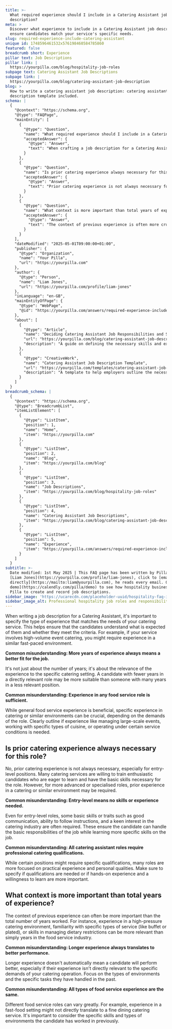 ```yaml
---
title: >-
  What required experience should I include in a Catering Assistant job
  description?
meta: >
  Discover what experience to include in a Catering Assistant job description to
  ensure candidates match your service's specific needs.
slug: required-experience-include-catering-assistant
unique id: 1748596461532x576198460584785860
featured: false
breadcrumb short: Experience
pillar text: Job Descriptions
pillar link: |
  https://yourpilla.com/blog/hospitality-job-roles
subpage text: Catering Assistant Job Descriptions
subpage link: |
  https://yourpilla.com/blog/catering-assistant-job-description
blog: >
  How to write a catering assistant job description: catering assistant job
  description template included.
schema: |
  {
    "@context": "https://schema.org",
    "@type": "FAQPage",
    "mainEntity": [
      {
        "@type": "Question",
        "name": "What required experience should I include in a Catering Assistant job description?",
        "acceptedAnswer": {
          "@type": "Answer",
          "text": "When crafting a job description for a Catering Assistant, specify experience based on the needs of your catering service. For example, if your service involves high-volume event catering, experience in a similar fast-paced environment is essential. Specify requirements such as managing large-scale events, working with specific types of cuisine, or operating under particular service conditions. Clearly outlining these experiences helps candidates assess their suitability for the role."
        }
      },
      {
        "@type": "Question",
        "name": "Is prior catering experience always necessary for this role?",
        "acceptedAnswer": {
          "@type": "Answer",
          "text": "Prior catering experience is not always necessary for Catering Assistant roles, particularly entry-level positions. Many catering services are willing to train candidates who are eager to learn and possess basic skills. For more advanced roles, experience in a catering or related environment may be required."
        }
      },
      {
        "@type": "Question",
        "name": "What context is more important than total years of experience?",
        "acceptedAnswer": {
          "@type": "Answer",
          "text": "The context of previous experience is often more crucial than the total number of years worked. Experience in specific settings, such as high-pressure environments, handling specific types of service (e.g., buffet or plated service), or managing dietary restrictions, is very relevant to catering roles and should be prioritised over mere duration of experience."
        }
      }
    ],
    "dateModified": "2025-05-01T09:00:00+01:00",
    "publisher": {
      "@type": "Organization",
      "name": "Your Pilla",
      "url": "https://yourpilla.com"
    },
    "author": {
      "@type": "Person",
      "name": "Liam Jones",
      "url": "https://yourpilla.com/profile/liam-jones"
    },
    "inLanguage": "en-GB",
    "mainEntityOfPage": {
      "@type": "WebPage",
      "@id": "https://yourpilla.com/answers/required-experience-include-catering-assistant"
    },
    "about": [
      {
        "@type": "Article",
        "name": "Deciding Catering Assistant Job Responsibilities and Skills",
        "url": "https://yourpilla.com/blog/catering-assistant-job-description",
        "description": "A guide on defining the necessary skills and experience for Catering Assistant roles, helping employers create effective job descriptions."
      },
      {
        "@type": "CreativeWork",
        "name": "Catering Assistant Job Description Template",
        "url": "https://yourpilla.com/templates/catering-assistant-job-description",
        "description": "A template to help employers outline the necessary qualifications, experiences, and traits for Catering Assistant positions."
      }
    ]
  }
breadcrumb_schema: |
  {
    "@context": "https://schema.org",
    "@type": "BreadcrumbList",
    "itemListElement": [
      {
        "@type": "ListItem",
        "position": 1,
        "name": "Home",
        "item": "https://yourpilla.com"
      },
      {
        "@type": "ListItem",
        "position": 2,
        "name": "Blog",
        "item": "https://yourpilla.com/blog"
      },
      {
        "@type": "ListItem",
        "position": 3,
        "name": "Job Descriptions",
        "item": "https://yourpilla.com/blog/hospitality-job-roles"
      },
      {
        "@type": "ListItem",
        "position": 4,
        "name": "Catering Assistant Job Descriptions",
        "item": "https://yourpilla.com/blog/catering-assistant-job-description"
      },
      {
        "@type": "ListItem",
        "position": 5,
        "name": "Experience",
        "item": "https://yourpilla.com/answers/required-experience-include-catering-assistant"
      }
    ]
  }
subtitle: >-
  Date modified: 1st May 2025 | This FAQ page has been written by Pilla Founder,
  [Liam Jones](https://yourpilla.com/profile/liam-jones), click to [email Liam
  directly](https://mailto:liam@yourpilla.com), he reads every email. Or [book a
  demo](https://calendly.com/pilla/demo) to see how hospitality businesses use
  Pilla to create and record job descriptions.
sidebar_image: 'https://ucarecdn.com/placeholder-uuid/hospitality-faq-image.jpg'
sidebar_image_alt: Professional hospitality job roles and responsibilities
---
```

When writing a job description for a Catering Assistant, it's important to specify the type of experience that matches the needs of your catering service. This helps ensure that the candidates understand what is expected of them and whether they meet the criteria. For example, if your service involves high-volume event catering, you might require experience in a similar fast-paced environment.

**Common misunderstanding: More years of experience always means a better fit for the job.**

It's not just about the number of years; it's about the relevance of the experience to the specific catering setting. A candidate with fewer years in a directly relevant role may be more suitable than someone with many years in a less relevant position.

**Common misunderstanding: Experience in any food service role is sufficient.**

While general food service experience is beneficial, specific experience in catering or similar environments can be crucial, depending on the demands of the role. Clearly outline if experience like managing large-scale events, working with specific types of cuisine, or operating under certain service conditions is needed.

## Is prior catering experience always necessary for this role?

No, prior catering experience is not always necessary, especially for entry-level positions. Many catering services are willing to train enthusiastic candidates who are eager to learn and have the basic skills necessary for the role. However, for more advanced or specialised roles, prior experience in a catering or similar environment may be required.

**Common misunderstanding: Entry-level means no skills or experience needed.**

Even for entry-level roles, some basic skills or traits such as good communication, ability to follow instructions, and a keen interest in the catering industry are often required. These ensure the candidate can handle the basic responsibilities of the job while learning more specific skills on the job.

**Common misunderstanding: All catering assistant roles require professional catering qualifications.**

While certain positions might require specific qualifications, many roles are more focused on practical experience and personal qualities. Make sure to specify if qualifications are needed or if hands-on experience and a willingness to learn are more important.

## What context is more important than total years of experience?

The context of previous experience can often be more important than the total number of years worked. For instance, experience in a high-pressure catering environment, familiarity with specific types of service (like buffet or plated), or skills in managing dietary restrictions can be more relevant than simply years in the food service industry.

**Common misunderstanding: Longer experience always translates to better performance.**

Longer experience doesn't automatically mean a candidate will perform better, especially if their experience isn't directly relevant to the specific demands of your catering operation. Focus on the types of environments and the specific tasks they have handled in the past.

**Common misunderstanding: All types of food service experience are the same.**

Different food service roles can vary greatly. For example, experience in a fast-food setting might not directly translate to a fine dining catering service. It's important to consider the specific skills and types of environments the candidate has worked in previously.
